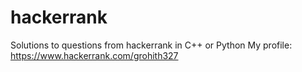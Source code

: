# hackerrank
Solutions to questions from hackerrank in C++ or Python 
My profile: https://www.hackerrank.com/grohith327

